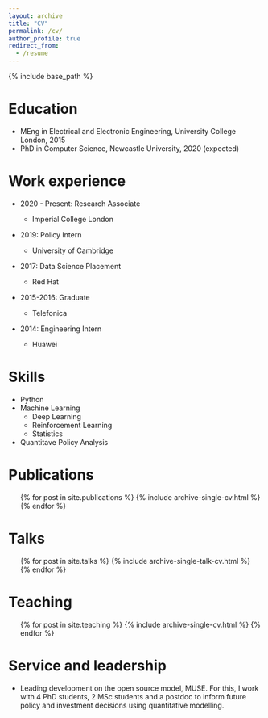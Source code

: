 ```yaml
---
layout: archive
title: "CV"
permalink: /cv/
author_profile: true
redirect_from:
  - /resume
---
```


{% include base_path %}

Education
======
* MEng in Electrical and Electronic Engineering, University College London, 2015
* PhD in Computer Science, Newcastle University, 2020 (expected)

Work experience
======
* 2020 - Present: Research Associate
  * Imperial College London
  
* 2019: Policy Intern
  * University of Cambridge
  
* 2017: Data Science Placement
  * Red Hat

* 2015-2016: Graduate
  * Telefonica

* 2014: Engineering Intern
  * Huawei


Skills
======
* Python
* Machine Learning
  * Deep Learning
  * Reinforcement Learning
  * Statistics
* Quantitave Policy Analysis

Publications
======
  <ul>{% for post in site.publications %}
    {% include archive-single-cv.html %}
  {% endfor %}</ul>
  
Talks
======
  <ul>{% for post in site.talks %}
    {% include archive-single-talk-cv.html %}
  {% endfor %}</ul>
  
Teaching
======
  <ul>{% for post in site.teaching %}
    {% include archive-single-cv.html %}
  {% endfor %}</ul>
  
Service and leadership
======
* Leading development on the open source model, MUSE. For this, I work with 4 PhD students, 2 MSc students and a postdoc to inform future policy and investment decisions using quantitative modelling.
